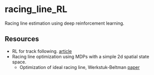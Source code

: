 # racing_line_RL
Racing line estimation using deep reinforcement learning.

## Resources
- RL for track following. [article](https://medium.com/@sdeleers/autonomous-car-with-reinforcement-learning-part-2-track-following-4ffbf7aa33d1)
- Racing line optimization using MDPs with a simple 2d spatial state space.
  - Optimization of ideal racing line, Werkstuk-Beltman [paper](https://science.vu.nl/en/Images/werkstuk-beltman_tcm296-91313.pdf) 
